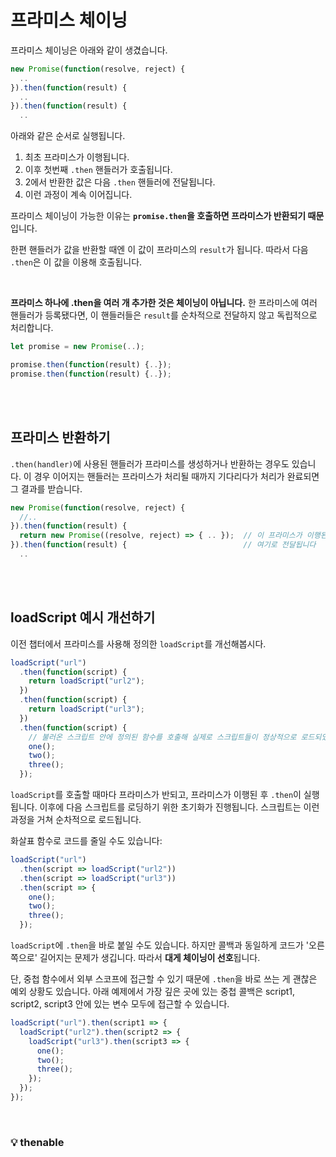 # 프라미스 체이닝

프라미스 체이닝은 아래와 같이 생겼습니다.

```js
new Promise(function(resolve, reject) {
  ..  
}).then(function(result) {
  ..
}).then(function(result) {
  ..
```

아래와 같은 순서로 실행됩니다.

1. 최초 프라미스가 이행됩니다.
2. 이후 첫번째 `.then` 핸들러가 호출됩니다.
3. 2에서 반환한 값은 다음 `.then` 핸들러에 전달됩니다.
4. 이런 과정이 계속 이어집니다.

프라미스 체이닝이 가능한 이유는 **`promise.then`을 호출하면 프라미스가 반환되기 때문**입니다. 

한편 핸들러가 값을 반환할 때엔 이 값이 프라미스의 `result`가 됩니다. 따라서 다음 `.then`은 이 값을 이용해 호출됩니다.

<br>

**프라미스 하나에 .then을 여러 개 추가한 것은 체이닝이 아닙니다.** 
한 프라미스에 여러 핸들러가 등록됐다면, 이 핸들러들은 `result`를 순차적으로 전달하지 않고 독립적으로 처리합니다.

```js
let promise = new Promise(..);

promise.then(function(result) {..});
promise.then(function(result) {..});
```

<br><br>

## 프라미스 반환하기

`.then(handler)`에 사용된 핸들러가 프라미스를 생성하거나 반환하는 경우도 있습니다.
이 경우 이어지는 핸들러는 프라미스가 처리될 때까지 기다리다가 처리가 완료되면 그 결과를 받습니다.

```js
new Promise(function(resolve, reject) {
  //..
}).then(function(result) {
  return new Promise((resolve, reject) => { .. });  // 이 프라미스가 이행된 결과가
}).then(function(result) {                          // 여기로 전달됩니다
  ..
```

<br><br>

## loadScript 예시 개선하기

이전 챕터에서 프라미스를 사용해 정의한 `loadScript`를 개선해봅시다.

```js
loadScript("url")
  .then(function(script) {
    return loadScript("url2"); 
  })
  .then(function(script) {
    return loadScript("url3");
  })
  .then(function(script) {
    // 불러온 스크립트 안에 정의된 함수를 호출해 실제로 스크립트들이 정상적으로 로드되었는지 확인합니다.
    one();
    two();
    three();
  });
```

`loadScript`를 호출할 때마다 프라미스가 반되고, 프라미스가 이행된 후 `.then`이 실행됩니다.
이후에 다음 스크립트를 로딩하기 위한 초기화가 진행됩니다. 스크립트는 이런 과정을 거쳐 순차적으로 로드됩니다.

화살표 함수로 코드를 줄일 수도 있습니다:

```js
loadScript("url")
  .then(script => loadScript("url2"))
  .then(script => loadScript("url3"))
  .then(script => {
    one();
    two();
    three();
  });
```

`loadScript`에 `.then`을 바로 붙일 수도 있습니다.
하지만 콜백과 동일하게 코드가 '오른쪽으로' 길어지는 문제가 생깁니다.
따라서 **대게 체이닝이 선호**됩니다.

단, 중첩 함수에서 외부 스코프에 접근할 수 있기 때문에 `.then`을 바로 쓰는 게 괜찮은 예외 상황도 있습니다. 
아래 예제에서 가장 깊은 곳에 있는 중첩 콜백은 script1, script2, script3 안에 있는 변수 모두에 접근할 수 있습니다. 

```js
loadScript("url").then(script1 => {
  loadScript("url2").then(script2 => {
    loadScript("url3").then(script3 => {
      one();
      two();
      three();
    });
  });
});
```

<br>

### 💡 thenable

